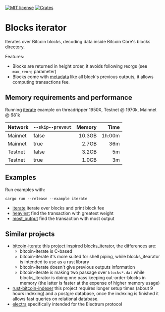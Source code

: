 [![MIT license](https://img.shields.io/github/license/RCasatta/blocks_iterator)](https://github.com/RCasatta/blocks_iterator/blob/master/LICENSE)
[![Crates](https://img.shields.io/crates/v/blocks_iterator.svg)](https://crates.io/crates/blocks_iterator)

# Blocks iterator

Iterates over Bitcoin blocks, decoding data inside Bitcoin Core's blocks directory.

Features:
* Blocks are returned in height order, it avoids following reorgs (see `max_reorg` parameter)
* Blocks come with [metadata](https://docs.rs/blocks_iterator/latest/blocks_iterator/struct.BlockExtra.html) like all block's previous outputs, it allows computing transactions fee.

## Memory requirements and performance

Running [iterate](examples/iterate.rs) example on threadripper 1950X, Testnet @ 1970k, Mainnet @ 681k

| Network | `--skip--prevout` | Memory | Time   |
|---------|-------------------|-------:|-------:|
| Mainnet | false             | 10.3GB | 1h:00m |
| Mainnet | true              |  2.7GB |    36m |
| Testnet | false             |  3.2GB |     5m |
| Testnet | true              |  1.0GB |     3m |

## Examples

Run examples with:

```
cargo run --release --example iterate
```

* [iterate](examples/iterate.rs) iterate over blocks and print block fee
* [heaviest](examples/heaviest.rs) find the transaction with greatest weight
* [most_output](examples/most_output.rs) find the transaction with most output

## Similar projects

* [bitcoin-iterate](https://github.com/rustyrussell/bitcoin-iterate) this project inspired blocks_iterator, the differences are:
  * bitcoin-iterate is C-based
  * bitcoin-iterate it's more suited for shell piping, while blocks_itearator is intended to use as a rust library
  * bitcoin-iterate doesn't give previous outputs information
  * bitcoin-iterate is making two passage over `blocks*.dat` while blocks_iterator is doing one pass keeping out-order-blocks in memory (the latter is faster at the expense of higher memory usage)
* [rust-bitcoin-indexer](https://github.com/dpc/rust-bitcoin-indexer) this project requires longer setup times (about 9 hours indexing) and a postgre database, once the indexing is finished it allows fast queries on relational database.
* [electrs](https://github.com/romanz/electrs) specifically intended for the Electrum protocol
